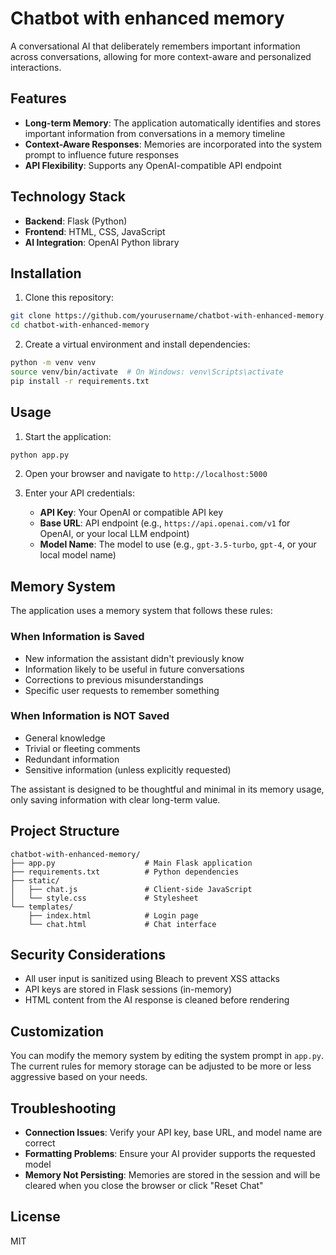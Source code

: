 # Chatbot with enhanced memory

A conversational AI that deliberately remembers important information across conversations, allowing for more context-aware and personalized interactions.

## Features

- **Long-term Memory**: The application automatically identifies and stores important information from conversations in a memory timeline
- **Context-Aware Responses**: Memories are incorporated into the system prompt to influence future responses
- **API Flexibility**: Supports any OpenAI-compatible API endpoint

## Technology Stack

- **Backend**: Flask (Python)
- **Frontend**: HTML, CSS, JavaScript
- **AI Integration**: OpenAI Python library

## Installation

1. Clone this repository:
```bash
git clone https://github.com/yourusername/chatbot-with-enhanced-memory.git
cd chatbot-with-enhanced-memory
```

2. Create a virtual environment and install dependencies:
```bash
python -m venv venv
source venv/bin/activate  # On Windows: venv\Scripts\activate
pip install -r requirements.txt
```

## Usage

1. Start the application:
```bash
python app.py
```

2. Open your browser and navigate to `http://localhost:5000`

3. Enter your API credentials:
   - **API Key**: Your OpenAI or compatible API key
   - **Base URL**: API endpoint (e.g., `https://api.openai.com/v1` for OpenAI, or your local LLM endpoint)
   - **Model Name**: The model to use (e.g., `gpt-3.5-turbo`, `gpt-4`, or your local model name)

## Memory System

The application uses a memory system that follows these rules:

### When Information is Saved
- New information the assistant didn't previously know
- Information likely to be useful in future conversations
- Corrections to previous misunderstandings
- Specific user requests to remember something

### When Information is NOT Saved
- General knowledge
- Trivial or fleeting comments
- Redundant information
- Sensitive information (unless explicitly requested)

The assistant is designed to be thoughtful and minimal in its memory usage, only saving information with clear long-term value.

## Project Structure

```
chatbot-with-enhanced-memory/
├── app.py                    # Main Flask application
├── requirements.txt          # Python dependencies
├── static/
│   ├── chat.js               # Client-side JavaScript
│   └── style.css             # Stylesheet
└── templates/
    ├── index.html            # Login page
    └── chat.html             # Chat interface
```

## Security Considerations

- All user input is sanitized using Bleach to prevent XSS attacks
- API keys are stored in Flask sessions (in-memory)
- HTML content from the AI response is cleaned before rendering

## Customization

You can modify the memory system by editing the system prompt in `app.py`. The current rules for memory storage can be adjusted to be more or less aggressive based on your needs.

## Troubleshooting

- **Connection Issues**: Verify your API key, base URL, and model name are correct
- **Formatting Problems**: Ensure your AI provider supports the requested model
- **Memory Not Persisting**: Memories are stored in the session and will be cleared when you close the browser or click "Reset Chat"

## License

MIT

